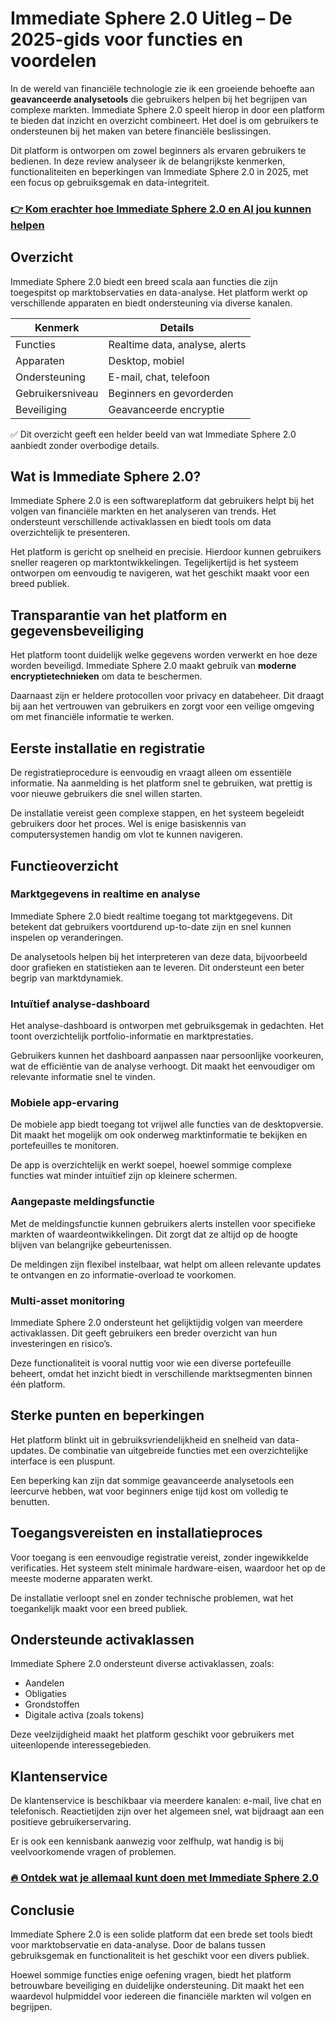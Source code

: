 # Immediate Sphere 2.0 Uitleg – De 2025-gids voor functies en voordelen
 

In de wereld van financiële technologie zie ik een groeiende behoefte aan **geavanceerde analysetools** die gebruikers helpen bij het begrijpen van complexe markten. Immediate Sphere 2.0 speelt hierop in door een platform te bieden dat inzicht en overzicht combineert. Het doel is om gebruikers te ondersteunen bij het maken van betere financiële beslissingen.

Dit platform is ontworpen om zowel beginners als ervaren gebruikers te bedienen. In deze review analyseer ik de belangrijkste kenmerken, functionaliteiten en beperkingen van Immediate Sphere 2.0 in 2025, met een focus op gebruiksgemak en data-integriteit.

### [👉 Kom erachter hoe Immediate Sphere 2.0 en AI jou kunnen helpen](https://tinyurl.com/bdzxuruu)
## Overzicht

Immediate Sphere 2.0 biedt een breed scala aan functies die zijn toegespitst op marktobservaties en data-analyse. Het platform werkt op verschillende apparaten en biedt ondersteuning via diverse kanalen.

| Kenmerk                | Details                           |
|------------------------|---------------------------------|
| Functies               | Realtime data, analyse, alerts  |
| Apparaten              | Desktop, mobiel                  |
| Ondersteuning          | E-mail, chat, telefoon          |
| Gebruikersniveau       | Beginners en gevorderden         |
| Beveiliging            | Geavanceerde encryptie           |

✅ Dit overzicht geeft een helder beeld van wat Immediate Sphere 2.0 aanbiedt zonder overbodige details.

## Wat is Immediate Sphere 2.0?

Immediate Sphere 2.0 is een softwareplatform dat gebruikers helpt bij het volgen van financiële markten en het analyseren van trends. Het ondersteunt verschillende activaklassen en biedt tools om data overzichtelijk te presenteren.

Het platform is gericht op snelheid en precisie. Hierdoor kunnen gebruikers sneller reageren op marktontwikkelingen. Tegelijkertijd is het systeem ontworpen om eenvoudig te navigeren, wat het geschikt maakt voor een breed publiek.

## Transparantie van het platform en gegevensbeveiliging

Het platform toont duidelijk welke gegevens worden verwerkt en hoe deze worden beveiligd. Immediate Sphere 2.0 maakt gebruik van **moderne encryptietechnieken** om data te beschermen.

Daarnaast zijn er heldere protocollen voor privacy en databeheer. Dit draagt bij aan het vertrouwen van gebruikers en zorgt voor een veilige omgeving om met financiële informatie te werken.

## Eerste installatie en registratie

De registratieprocedure is eenvoudig en vraagt alleen om essentiële informatie. Na aanmelding is het platform snel te gebruiken, wat prettig is voor nieuwe gebruikers die snel willen starten.

De installatie vereist geen complexe stappen, en het systeem begeleidt gebruikers door het proces. Wel is enige basiskennis van computersystemen handig om vlot te kunnen navigeren.

## Functieoverzicht

### Marktgegevens in realtime en analyse

Immediate Sphere 2.0 biedt realtime toegang tot marktgegevens. Dit betekent dat gebruikers voortdurend up-to-date zijn en snel kunnen inspelen op veranderingen.

De analysetools helpen bij het interpreteren van deze data, bijvoorbeeld door grafieken en statistieken aan te leveren. Dit ondersteunt een beter begrip van marktdynamiek.

### Intuïtief analyse-dashboard

Het analyse-dashboard is ontworpen met gebruiksgemak in gedachten. Het toont overzichtelijk portfolio-informatie en marktprestaties.

Gebruikers kunnen het dashboard aanpassen naar persoonlijke voorkeuren, wat de efficiëntie van de analyse verhoogt. Dit maakt het eenvoudiger om relevante informatie snel te vinden.

### Mobiele app-ervaring

De mobiele app biedt toegang tot vrijwel alle functies van de desktopversie. Dit maakt het mogelijk om ook onderweg marktinformatie te bekijken en portefeuilles te monitoren.

De app is overzichtelijk en werkt soepel, hoewel sommige complexe functies wat minder intuïtief zijn op kleinere schermen.

### Aangepaste meldingsfunctie

Met de meldingsfunctie kunnen gebruikers alerts instellen voor specifieke markten of waardeontwikkelingen. Dit zorgt dat ze altijd op de hoogte blijven van belangrijke gebeurtenissen.

De meldingen zijn flexibel instelbaar, wat helpt om alleen relevante updates te ontvangen en zo informatie-overload te voorkomen.

### Multi-asset monitoring

Immediate Sphere 2.0 ondersteunt het gelijktijdig volgen van meerdere activaklassen. Dit geeft gebruikers een breder overzicht van hun investeringen en risico’s.

Deze functionaliteit is vooral nuttig voor wie een diverse portefeuille beheert, omdat het inzicht biedt in verschillende marktsegmenten binnen één platform.

## Sterke punten en beperkingen

Het platform blinkt uit in gebruiksvriendelijkheid en snelheid van data-updates. De combinatie van uitgebreide functies met een overzichtelijke interface is een pluspunt.

Een beperking kan zijn dat sommige geavanceerde analysetools een leercurve hebben, wat voor beginners enige tijd kost om volledig te benutten.

## Toegangsvereisten en installatieproces

Voor toegang is een eenvoudige registratie vereist, zonder ingewikkelde verificaties. Het systeem stelt minimale hardware-eisen, waardoor het op de meeste moderne apparaten werkt.

De installatie verloopt snel en zonder technische problemen, wat het toegankelijk maakt voor een breed publiek.

## Ondersteunde activaklassen

Immediate Sphere 2.0 ondersteunt diverse activaklassen, zoals:

- Aandelen  
- Obligaties  
- Grondstoffen  
- Digitale activa (zoals tokens)

Deze veelzijdigheid maakt het platform geschikt voor gebruikers met uiteenlopende interessegebieden.

## Klantenservice

De klantenservice is beschikbaar via meerdere kanalen: e-mail, live chat en telefonisch. Reactietijden zijn over het algemeen snel, wat bijdraagt aan een positieve gebruikerservaring.

Er is ook een kennisbank aanwezig voor zelfhulp, wat handig is bij veelvoorkomende vragen of problemen.

### [🔥 Ontdek wat je allemaal kunt doen met Immediate Sphere 2.0](https://tinyurl.com/bdzxuruu)
## Conclusie

Immediate Sphere 2.0 is een solide platform dat een brede set tools biedt voor marktobservatie en data-analyse. Door de balans tussen gebruiksgemak en functionaliteit is het geschikt voor een divers publiek.

Hoewel sommige functies enige oefening vragen, biedt het platform betrouwbare beveiliging en duidelijke ondersteuning. Dit maakt het een waardevol hulpmiddel voor iedereen die financiële markten wil volgen en begrijpen.